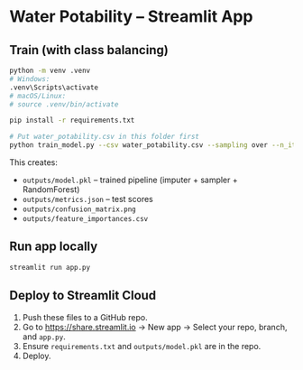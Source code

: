 # Water Potability – Streamlit App

## Train (with class balancing)
```bash
python -m venv .venv
# Windows:
.venv\Scripts\activate
# macOS/Linux:
# source .venv/bin/activate

pip install -r requirements.txt

# Put water_potability.csv in this folder first
python train_model.py --csv water_potability.csv --sampling over --n_iter 30 --scoring f1 --out_dir outputs
```

This creates:
- `outputs/model.pkl` – trained pipeline (imputer + sampler + RandomForest)
- `outputs/metrics.json` – test scores
- `outputs/confusion_matrix.png`
- `outputs/feature_importances.csv`

## Run app locally
```bash
streamlit run app.py
```

## Deploy to Streamlit Cloud
1. Push these files to a GitHub repo.
2. Go to https://share.streamlit.io → New app → Select your repo, branch, and `app.py`.
3. Ensure `requirements.txt` and `outputs/model.pkl` are in the repo.
4. Deploy.
```
